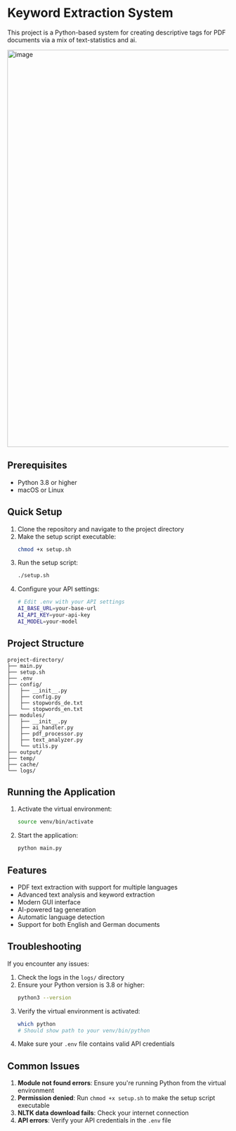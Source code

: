# Keyword Extraction System

This project is a Python-based system for creating descriptive tags for PDF documents via a mix of text-statistics and ai.

<img width="903" alt="image" src="https://github.com/user-attachments/assets/8f83743c-4949-4c00-a87a-f7bd26653243">


## Prerequisites

- Python 3.8 or higher
- macOS or Linux

## Quick Setup

1. Clone the repository and navigate to the project directory
2. Make the setup script executable:
   ```bash
   chmod +x setup.sh
   ```
3. Run the setup script:
   ```bash
   ./setup.sh
   ```
4. Configure your API settings:
   ```bash
   # Edit .env with your API settings
   AI_BASE_URL=your-base-url
   AI_API_KEY=your-api-key
   AI_MODEL=your-model
   ```

## Project Structure

```
project-directory/
├── main.py
├── setup.sh
├── .env
├── config/
│   ├── __init__.py
│   ├── config.py
│   ├── stopwords_de.txt
│   └── stopwords_en.txt
├── modules/
│   ├── __init__.py
│   ├── ai_handler.py
│   ├── pdf_processor.py
│   ├── text_analyzer.py
│   └── utils.py
├── output/
├── temp/
├── cache/
└── logs/
```

## Running the Application

1. Activate the virtual environment:
   ```bash
   source venv/bin/activate
   ```

2. Start the application:
   ```bash
   python main.py
   ```

## Features

- PDF text extraction with support for multiple languages
- Advanced text analysis and keyword extraction
- Modern GUI interface
- AI-powered tag generation
- Automatic language detection
- Support for both English and German documents

## Troubleshooting

If you encounter any issues:

1. Check the logs in the `logs/` directory
2. Ensure your Python version is 3.8 or higher:
   ```bash
   python3 --version
   ```
3. Verify the virtual environment is activated:
   ```bash
   which python
   # Should show path to your venv/bin/python
   ```
4. Make sure your `.env` file contains valid API credentials

## Common Issues

1. **Module not found errors**: Ensure you're running Python from the virtual environment
2. **Permission denied**: Run `chmod +x setup.sh` to make the setup script executable
3. **NLTK data download fails**: Check your internet connection
4. **API errors**: Verify your API credentials in the `.env` file
